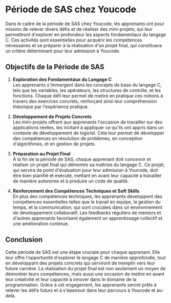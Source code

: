 # Période de SAS chez Youcode

Dans le cadre de la période de SAS chez Youcode, les apprenants ont pour mission de relever divers défis et de réaliser des mini-projets, qui leur permettront d'explorer en profondeur les aspects fondamentaux du langage C. Ces activités sont essentielles pour acquérir les compétences nécessaires et se préparer à la réalisation d'un projet final, qui constituera un critère déterminant pour leur admission à Youcode.

## Objectifs de la Période de SAS

1. **Exploration des Fondamentaux du Langage C**  
   Les apprenants s'immergent dans les concepts de base du langage C, tels que les variables, les opérateurs, les structures de contrôle, et les fonctions. Chaque défi leur permet de mettre en pratique ces notions à travers des exercices concrets, renforçant ainsi leur compréhension théorique par l'expérience pratique.

2. **Développement de Projets Concrets**  
   Les mini-projets offrent aux apprenants l'occasion de travailler sur des applications réelles, les incitant à appliquer ce qu'ils ont appris dans un contexte de développement de logiciel. Cela leur permet de développer des compétences en résolution de problèmes, en conception d'algorithmes, et en gestion de projets.

3. **Préparation au Projet Final**  
   À la fin de la période de SAS, chaque apprenant doit concevoir et réaliser un projet final qui démontre sa maîtrise du langage C. Ce projet, qui servira de point d'évaluation pour leur admission à Youcode, doit être bien planifié et exécuté, mettant en avant leur capacité à travailler de manière autonome et à produire un code de qualité.

4. **Renforcement des Compétences Techniques et Soft Skills**  
   En plus des compétences techniques, les apprenants développent des compétences essentielles telles que le travail en équipe, la gestion du temps, et la communication, qui sont cruciales dans un environnement de développement collaboratif. Les feedbacks réguliers de mentors et d'autres apprenants favorisent également un apprentissage collectif et une amélioration continue.

## Conclusion

Cette période de SAS est une étape cruciale pour chaque apprenant. Elle leur offre l'opportunité d'explorer le langage C de manière approfondie, tout en développant des projets concrets qui serviront de tremplin vers leur future carrière. La réalisation du projet final est non seulement un moyen de démontrer leurs compétences, mais aussi une occasion de mettre en avant leur créativité et leur capacité à innover dans le domaine de la programmation. Grâce à cet engagement, les apprenants seront prêts à relever les défis futurs et à s'épanouir dans leur parcours à Youcode et au-delà.
